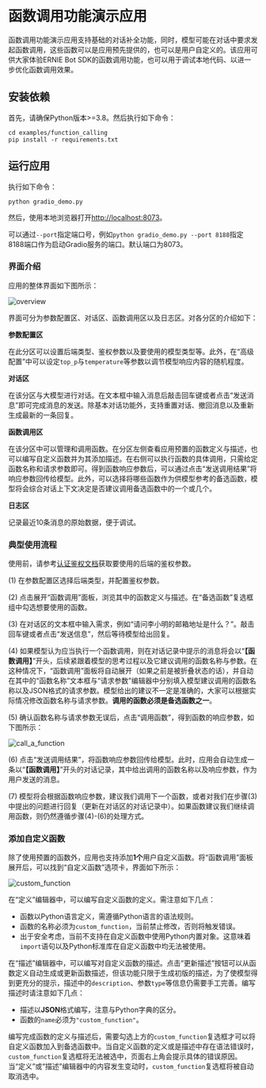 # 函数调用功能演示应用

函数调用功能演示应用支持基础的对话补全功能，同时，模型可能在对话中要求发起函数调用，这些函数可以是应用预先提供的，也可以是用户自定义的。该应用可供大家体验ERNIE Bot SDK的函数调用功能，也可以用于调试本地代码、以进一步优化函数调用效果。

## 安装依赖

首先，请确保Python版本>=3.8。然后执行如下命令：

```shell
cd examples/function_calling
pip install -r requirements.txt
```

## 运行应用

执行如下命令：

```shell
python gradio_demo.py
```

然后，使用本地浏览器打开[http://localhost:8073](http://localhost:8073)。

可以通过`--port`指定端口号，例如`python gradio_demo.py --port 8188`指定8188端口作为启动Gradio服务的端口。默认端口为8073。

### 界面介绍

应用的整体界面如下图所示：

![overview](https://user-images.githubusercontent.com/21275753/268629662-454d756d-e8b0-49fa-98a5-35444ffd4bfe.png)

界面可分为参数配置区、对话区、函数调用区以及日志区。对各分区的介绍如下：

**参数配置区**

在此分区可以设置后端类型、鉴权参数以及要使用的模型类型等。此外，在“高级配置”中可以设定`top_p`与`temperature`等参数以调节模型响应内容的随机程度。

**对话区**

在该分区与大模型进行对话。在文本框中输入消息后敲击回车键或者点击“发送消息”即可完成消息的发送。除基本对话功能外，支持重置对话、撤回消息以及重新生成最新的一条回复。

**函数调用区**

在该分区中可以管理和调用函数。在分区左侧查看应用预置的函数定义与描述，也可以编写自定义函数并为其添加描述。在右侧可以执行函数的具体调用，只需给定函数名称和请求参数即可。得到函数响应参数后，可以通过点击“发送调用结果”将响应参数回传给模型。此外，可以选择将哪些函数作为供模型参考的备选函数，模型将会综合对话上下文决定是否建议调用备选函数中的一个或几个。

**日志区**

记录最近10条消息的原始数据，便于调试。

### 典型使用流程

使用前，请参考[认证鉴权文档](../../docs/authentication.md)获取要使用的后端的鉴权参数。

(1) 在参数配置区选择后端类型，并配置鉴权参数。

(2) 点击展开“函数调用”面板，浏览其中的函数定义与描述。在“备选函数”复选框组中勾选想要使用的函数。

(3) 在对话区的文本框中输入需求，例如“请问李小明的邮箱地址是什么？”。敲击回车键或者点击“发送信息”，然后等待模型给出回复。

(4) 如果模型认为应当执行一个函数调用，则在对话记录中提示的消息将会以“**【函数调用】**”开头，后续紧跟着模型的思考过程以及它建议调用的函数名称与参数。在这种情况下，“函数调用”面板将自动展开（如果之前是被折叠状态的话），并自动在其中的“函数名称”文本框与“请求参数”编辑器中分别填入模型建议调用的函数名称以及JSON格式的请求参数。模型给出的建议不一定是准确的，大家可以根据实际情况修改函数名称与请求参数。**调用的函数必须是备选函数之一**。

(5) 确认函数名称与请求参数无误后，点击“调用函数”，得到函数的响应参数，如下图所示：

![call_a_function](https://user-images.githubusercontent.com/21275753/268624448-e0fd4c28-3ecf-45cc-b2d8-2f5b66f1f73d.jpg)

(6) 点击“发送调用结果”，将函数响应参数回传给模型。此时，应用会自动生成一条以“**【函数调用】**”开头的对话记录，其中给出调用的函数名称以及响应参数，作为用户发送的消息。

(7) 模型将会根据函数响应参数，建议我们调用下一个函数，或者对我们在步骤(3)中提出的问题进行回复（更新在对话区的对话记录中）。如果函数建议我们继续调用函数，则仍然遵循步骤(4)-(6)的处理方式。

### 添加自定义函数

除了使用预置的函数外，应用也支持添加**1个**用户自定义函数。将“函数调用”面板展开后，可以找到“自定义函数”选项卡，界面如下所示：

![custom_function](https://user-images.githubusercontent.com/21275753/268624469-a6666d32-92f9-463c-9f6c-994d8c406e94.jpg)

在“定义”编辑器中，可以编写自定义函数的定义。需注意如下几点：

* 函数以Python语言定义，需遵循Python语言的语法规则。
* 函数的名称必须为`custom_function`，当前禁止修改，否则将触发错误。
* 出于安全考虑，当前不支持在自定义函数中使用Python内置对象。这意味着`import`语句以及Python标准库在自定义函数中均无法被使用。

在“描述”编辑器中，可以编写对自定义函数的描述。点击“更新描述”按钮可以从函数定义自动生成或更新函数描述，但该功能只限于生成初版的描述，为了使模型得到更充分的提示，描述中的`description`、参数`type`等信息仍需要手工完善。编写描述时请注意如下几点：

* 描述以**JSON**格式编写，注意与Python字典的区分。
* 函数的`name`必须为`"custom_function"`。

编写完成函数的定义与描述后，需要勾选上方的`custom_function`复选框才可以将自定义函数加入到备选函数中。当自定义函数的定义或是描述中存在语法错误时，`custom_function`复选框将无法被选中，页面右上角会提示具体的错误原因。当“定义”或“描述”编辑器中的内容发生变动时，`custom_function`复选框将被自动取消选中。
